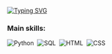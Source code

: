 [![Typing SVG](https://readme-typing-svg.herokuapp.com?font=Fira+Code&pause=1000&color=36F790&center=falso&vCenter=falso&repeat=verdadeiro&random=falso&width=435&lines=Ol%C3%A1%2CMeu+nome+%C3%A9+P%C3%A9ricles+Wend%2C+tenho+38+anos;%2C+Sou+Brasileiro%2C+Cientista+de+dados.;++Sejam+Bem+vindos+ao+meu+GitHub)](https://git.io/typing-svg)

### Main skills:
![Python](https://img.shields.io/badge/Python-3776AB?style=for-the-badge&logo=python&logoColor=white)&nbsp;
![SQL](https://img.shields.io/badge/-SQL-0D1117?style=for-the-badge&logo=sql&labelColor=DodgerBlue)&nbsp;
![HTML](https://img.shields.io/badge/HTML-239120?style=for-the-badge&logo=html5&logoColor=orange)&nbsp;
![CSS](https://img.shields.io/badge/CSS-239120?&style=for-the-badge&logo=css3&logoColor=blue)&nbsp;
